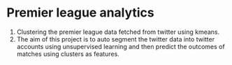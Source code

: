 # Premier league analytics
1. Clustering the premier league data fetched from twitter using kmeans.
2. The aim of this project is to auto segment the twitter data into twitter accounts using unsupervised learning and then predict the outcomes of matches using clusters as features.
